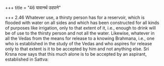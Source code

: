 +++
title = "46 यावानर्थ उदपाने"

+++
2.46 Whatever use, a thirsty person has for a reservoir, which is
flooded with water on all sides and which has been constructed for all
kinds of purposes like irrigation, only to that extent of it, i.e.,
enough to drink will be of use to the thirsty person and not all the
water. Likewise, whatever in all the Vedas from the means for release to
a knowing Brahmana, i.e., one who is established in the study of the
Vedas and who aspires for release only to that extent is it to be
accepted by him and not anything else. Sri Krsna now says that this much
alone is to be accepted by an aspirant, established in Sattva:
